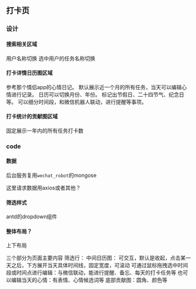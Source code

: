 ## 打卡页

### 设计

#### 搜索相关区域 

用户名称切换
选中用户的任务名称切换

#### 打卡详情日历图区域

参考那个情侣app的心情日记。
默认展示近一个月的所有任务，当天可以编辑心情进行记录。
日历可以切换月份、年份。
标记出节假日、二十四节气、纪念日等。
可以细分时间段，和微信机器人联动，进行提醒等事项。

#### 打卡统计的贡献图区域

固定展示一年内的所有任务打卡数

### code

#### 数据

后台服务复用`wechat_robot`的mongose

这里请求数据用axios或者其他？

#### 筛选样式

antd的dropdown组件

#### 整体布局？

上下布局

三个部分为页面主要内容
筛选行：
中间日历图：
  可交互，默认是收起，点击某一天之后，下方展开当天具体时间线，固定宽度，可滚动
  可通过鼠标拖拽选中时间段或时间点进行编辑：与微信联动，能进行提醒、备忘、每天的打卡任务等
  也可以编辑当天的心情：有表情、心情候选词等
底部贡献图：圆角、颜色等

